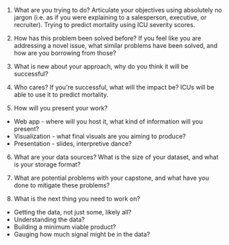 1. What are you trying to do?  Articulate your objectives using absolutely no jargon (i.e. as if
you were explaining to a salesperson, executive, or recruiter).
Trying to predict mortality using ICU severity scores. 
2. How has this problem been solved before? If you feel like you are addressing a novel
issue, what similar problems have been solved, and how are you borrowing from those?

3. What is new about your approach, why do you think it will be successful?

4. Who cares?  If you're successful, what will the impact be?
ICUs will be able to use it to predict mortality. 
5. How will you present your work?  
  * Web app - where will you host it, what kind of information will you present?
  * Visualization - what final visuals are you aiming to produce?
  * Presentation - slides, interpretive dance?

6. What are your data sources? What is the size of your dataset, and what is your storage format?

7. What are potential problems with your capstone, and what have you done to mitigate these problems?

8. What is the next thing you need to work on?
  * Getting the data, not just some, likely all?
  * Understanding the data?
  * Building a minimum viable product?
  * Gauging how much signal might be in the data?
